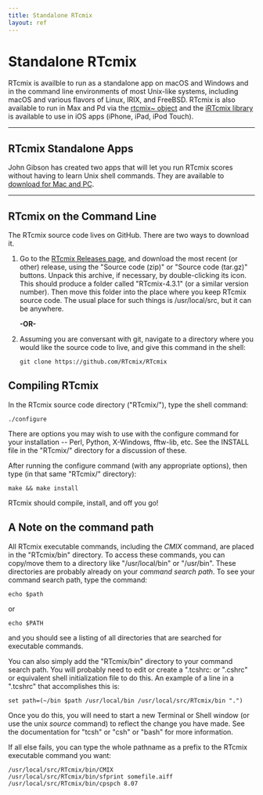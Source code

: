 ```yaml
---
title: Standalone RTcmix
layout: ref
---
```


# Standalone RTcmix

RTcmix is availble to run as a standalone app on macOS and Windows
and in the command line environments of most Unix-like systems,
including macOS and various flavors of Linux, IRIX, and FreeBSD.
RTcmix is also available to run in Max and Pd via the [rtcmix\~
object](../rtcmix_/index.html) and the [iRTcmix
library](../irtcmix/index.html) is available to use in iOS apps (iPhone,
iPad, iPod Touch).

  

-----

## RTcmix Standalone Apps

John Gibson has created two apps that will let you run RTcmix scores
without having to learn Unix shell commands. They are available to
[download for Mac and PC](https://cecm.indiana.edu/rtcmix/rtcmix.html).

  

-----

## RTcmix on the Command Line

The RTcmix source code lives on GitHub. There are two ways to download
it.

1.  Go to the [RTcmix Releases
    page](https://github.com/RTcmix/RTcmix/releases), and download the
    most recent (or other) release, using the "Source code (zip)" or
    "Source code (tar.gz)" buttons. Unpack this archive, if necessary,
    by double-clicking its icon. This should produce a folder called
    "RTcmix-4.3.1" (or a similar version number). Then move this folder
    into the place where you keep RTcmix source code. The usual place
    for such things is /usr/local/src, but it can be anywhere.  
      
    **-OR-**

2.  Assuming you are conversant with git, navigate to a directory where
    you would like the source code to live, and give this command in the
    shell:
    
        git clone https://github.com/RTcmix/RTcmix

## Compiling RTcmix

In the RTcmix source code directory ("RTcmix/"), type the shell command:

``` 
./configure
```

There are options you may wish to use with the configure command for
your installation -- Perl, Python, X-Windows, fftw-lib, etc. See the
INSTALL file in the "RTcmix/" directory for a discussion of these.

After running the configure command (with any appropriate options), then
type (in that same "RTcmix/" directory):

``` 
make && make install
```

RTcmix should compile, install, and off you go\!

## A Note on the command path

All RTcmix executable commands, including the *CMIX* command, are placed
in the "RTcmix/bin" directory. To access these commands, you can
copy/move them to a directory like "/usr/local/bin" or "/usr/bin". These
directories are probably already on your *command search path*. To see
your command search path, type the command:

``` 
echo $path
```

or

``` 
echo $PATH
```

and you should see a listing of all directories that are searched for
executable commands.

You can also simply add the "RTcmix/bin" directory to your command
search path. You will probably need to edit or create a ".tcshrc: or
".cshrc" or equivalent shell initialization file to do this. An example
of a line in a ".tcshrc" that accomplishes this is:

``` 
set path=(~/bin $path /usr/local/bin /usr/local/src/RTcmix/bin ".")
```

Once you do this, you will need to start a new Terminal or Shell window
(or use the unix *source* command) to reflect the change you have made.
See the documentation for "tcsh" or "csh" or "bash" for more
information.

If all else fails, you can type the whole pathname as a prefix to the
RTcmix executable command you want:

``` 
/usr/local/src/RTcmix/bin/CMIX
/usr/local/src/RTcmix/bin/sfprint somefile.aiff
/usr/local/src/RTcmix/bin/cpspch 8.07 
```

